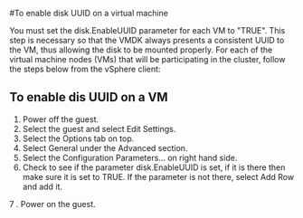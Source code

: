 #To enable disk UUID on a virtual machine

You must set the disk.EnableUUID parameter for each VM to "TRUE". This step is necessary so that the VMDK always presents a consistent UUID to the VM, thus allowing the disk to be mounted properly. For each of the virtual machine nodes (VMs) that will be participating in the cluster, follow the steps below from the vSphere client:

## To enable dis UUID on a VM
 1. Power off the guest.
 2. Select the guest and select Edit Settings.
 3. Select the Options tab on top.
 4. Select General under the Advanced section.
 5. Select the Configuration Parameters... on right hand side.
 6. Check to see if the parameter disk.EnableUUID is set, if it is there then make sure it is set to TRUE.
    If the parameter is not there, select Add Row and add it.

 7 . Power on the guest.
